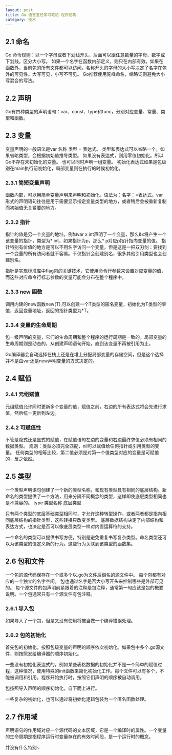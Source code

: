 ```yaml
---
layout: post
title: Go 语言圣经学习笔记-程序结构
category: 技术
---
```


## 2.1 命名

Go 命令规则：以一个字母或者下划线开头，后面可以跟任意数量的字母、数字或下划线。区分大小写。
如果一个名字在函数内部定义，则只在内部有效。如果在函数外，当前包的所有文件都可以访问。名称开头的字母的大小写决定了名字在包外的可见性。大写可见，小写不可见。
Go推荐使用驼峰命名，缩略词则避免大小写混合的写法。

## 2.2 声明

Go有四种类型的声明语句：var、const、type和func，分别对应变量、常量、类型和函数。

## 2.3 变量

变量声明的一般语法是var 名称 类型 = 表达式。 类型和表达式可以省略一个，如果省略类型，会根据初始值推导类型。 如果没有表达式，则用零值初始化。所以Go不存在未初始化的变量。
也可以同时声明一组变量。
初始化表达式如果是包级别在main执行前初始化，局部变量则在执行的时候初始化。

### 2.3.1 简短变量声明

函数内部，可以用简单变量声明来声明和初始化。语法为：名字：=表达式。var形式的声明语句往往是用于需要显示指定变量类型的地方，或者稍后会被重新复制而初始值无关紧要的地方。

### 2.3.2 指针

指针的值是另一个变量的地址。例如var x int声明了一个变量，那么&x将产生一个该变量的指针，类型为* int，如果指针为p，那么* p对应p指针指向变量的值。
指针特别有价值的地方是可以不用名字访问一个变量，但是这是一把双刃剑：要找到一个变量的所有访问者就不容易。不仅指针会创建别名，很多其他引用类型也会创建别名。

指针是实现标准库中flag包的关键技术，它使用命令行参数来设置对应变量的值，而这些对应命令行标志参数的变量可能会分布在整个程序中。

### 2.3.3 new 函数

调用内建的new函数new(T),可以创建一个T类型的匿名变量，初始化为T类型的零值，返回变量地址，返回的指针类型为*T。

### 2.3.4 变量的生命周期

包一级声明的变量，它们的生命周期和整个程序的运行周期是一致的。局部变量的生命周期则是动态的，从创建声明语句开始，直到该变量不再被引用为止。

Go编译器会自动选择在栈上还是在堆上分配局部变量的存储空间，但是这个选择并不是由var还是new声明变量的方式决定的。

## 2.4 赋值

### 2.4.1 元组赋值

元组赋值允许同时更新多个变量的值，赋值之前，右边的所有表达式将会先进行求值，然后统一更新到左边。

### 2.4.2 可赋值性

不管是隐式还是显式的赋值，在赋值语句左边的变量和右边最终求值必须有相同的数据类型。
规则：类型必须完全匹配，nil可以赋值给任何指针或引用类型的变量。
任何类型的相等比较，第二值必须是对第一个值类型对应的变量是可赋值的，反之依然。

## 2.5 类型

一个类型声明语句创建了一个新的类型名称，和现有类型具有相同的底层结构。新命名的类型提供了一个方法，用来分隔不同概念的类型，这样即使底层类型相同也是不兼容的。
type 类型名称 底层类型

只有两个类型的底层基础类型相同时，才允许这种转型操作，或者两者都是指向相同底层结构的指针类型，这些转换只改变类型。
底层数据结构决定了内部结构和表达方式，也决定是否可以像底层类型一样对内置运算符的支持。

一个命名的类型可以提供书写方便，特别是避免重复书写复杂类型。命名类型还可以为该类型的值定义新的行为。这些行为关联到该类型的函数集。

## 2.6 包和文件

一个包的源代码保存在一个或多个以.go为文件后缀名的源文件中。
每个包都有对应的一个独立的名字空间。
包也通过名字是否大小写开头来控制哪些是外部可见的。
每个源文件的包声明前紧跟着的注释是包注释，通常第一句应该是包的概要说明。一个包通常只有一个源文件有包注释。

### 2.6.1 导入包

如果导入了一个包，但是又没有使用将被当做一个编译错误处理。

### 2.6.2 包的初始化

首先包的初始化，按照包级变量的声明的顺序依次初始化。如果包中多个.go源文件，则按照发给编译器的顺序初始化。

一些没有初始化表达式的，例如某些表格数据的初始化并不是一个简单的赋值过程，这种情况，使用特殊的init函数来简化初始化工作。每个文件可以有多个，不能被调用和引用。程序开始执行时，按照它们声明的顺序被自动调用。

包按照导入声明的顺序初始化，自下而上进行。

一些复杂的初始化，也可以通过将初始化逻辑包装为一个匿名函数处理。

## 2.7 作用域

声明语句的作用域对应一个源代码的文本区域，它是一个编译时的属性。一个变量的生命周期是指程序运行时变量存在的有效时间段，是一个运行时的概念。

并没有什么特别~
